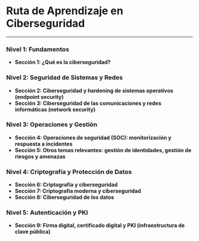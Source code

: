 # Ruta de Aprendizaje en Ciberseguridad

---

### Nivel 1: Fundamentos
- **Sección 1: ¿Qué es la ciberseguridad?**

### Nivel 2: Seguridad de Sistemas y Redes
- **Sección 2: Ciberseguridad y hardening de sistemas operativos (endpoint security)**
- **Sección 3: Ciberseguridad de las comunicaciones y redes informáticas (network security)**

### Nivel 3: Operaciones y Gestión
- **Sección 4: Operaciones de seguridad (SOC): monitorización y respuesta a incidentes**
- **Sección 5: Otros temas relevantes: gestión de identidades, gestión de riesgos y amenazas**

### Nivel 4: Criptografía y Protección de Datos
- **Sección 6: Criptografía y ciberseguridad**
- **Sección 7: Criptografía moderna y ciberseguridad**
- **Sección 8: Ciberseguridad de los datos**

### Nivel 5: Autenticación y PKI
- **Sección 9: Firma digital, certificado digital y PKI (infraestructura de clave pública)**
